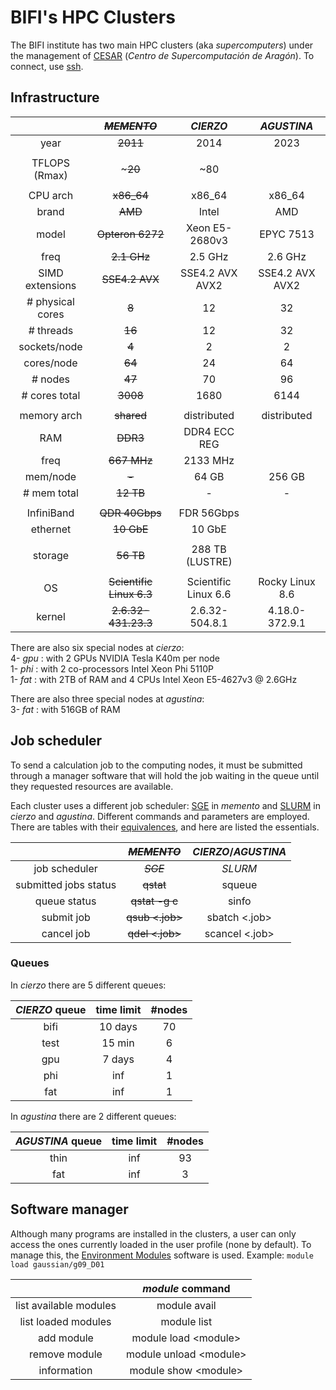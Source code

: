 # BIFI's HPC Clusters

The BIFI institute has two main HPC clusters (aka *supercomputers*) under the management of [CESAR](http://cesar.unizar.es) (*Centro de Supercomputación de Aragón*). To connect, use [ssh](./ssh.md#Hosts).


## Infrastructure

|                  |  *~~MEMENTO~~*  |  *CIERZO*  |  *AGUSTINA*  |
| :--------------: | :---------: | :--------: | :----------: |
| year             |    ~~2011~~     |    2014    |     2023     |
| | | |
| TFLOPS (Rmax)    |  ~~~20~~  |  ~80  | |
| | | |
| CPU arch         |  ~~x86_64~~  |  x86_64  |  x86_64  |
| brand            |  ~~AMD~~  |  Intel  |  AMD  |
| model            |  ~~Opteron 6272~~  |  Xeon E5-2680v3  |  EPYC 7513  |
| freq             |  ~~2.1 GHz~~  |  2.5 GHz  |  2.6 GHz  |
| SIMD extensions  |  ~~SSE4.2 AVX~~  |  SSE4.2 AVX AVX2  |  SSE4.2 AVX AVX2  |
| # physical cores |  ~~8~~  |  12  |  32  |
| # threads        |  ~~16~~  |  12  |  32  |
| sockets/node     |  ~~4~~  |  2  |  2  |
| cores/node       |  ~~64~~  |  24  |  64  |
| # nodes          |  ~~47~~  |  70  |  96  |
| # cores total    |  ~~3008~~  |  1680  |  6144  |
| | | |
| memory arch      |  ~~shared~~  | distributed  |  distributed  |
| RAM              |  ~~DDR3~~  |  DDR4 ECC REG  | |
| freq             |  ~~667 MHz~~  |  2133 MHz  | |
| mem/node         |  ~~-~~  |  64 GB  |  256 GB  |
| # mem total      |  ~~12 TB~~  |  -  |  -  |
| | | |
| InfiniBand       |  ~~QDR 40Gbps~~  |  FDR  56Gbps  | |
| ethernet         |  ~~10 GbE~~  |  10 GbE  | |
| | | |
| storage          |  ~~56 TB~~  |  288 TB (LUSTRE)  | |
| | | |
| OS               |  ~~Scientific Linux 6.3~~  |  Scientific Linux 6.6  |  Rocky Linux 8.6  |
| kernel           |  ~~2.6.32-431.23.3~~  |  2.6.32-504.8.1  |  4.18.0-372.9.1  |

There are also six special nodes at *cierzo*: \
 4- *gpu* : with 2 GPUs NVIDIA Tesla K40m per node \
 1- *phi* : with 2 co-processors Intel Xeon Phi 5110P \
 1- *fat* : with 2TB of RAM and 4 CPUs Intel Xeon E5-4627v3 @ 2.6GHz

There are also three special nodes at *agustina*: \
 3- *fat* : with 516GB of RAM


## Job scheduler

To send a calculation job to the computing nodes, it must be submitted through a manager software that will hold the job waiting in the queue until they requested resources are available.

Each cluster uses a different job scheduler: [SGE](http://gridscheduler.sourceforge.net/htmlman/manuals.html) in *memento* and [SLURM](https://slurm.schedmd.com/) in *cierzo* and *agustina*. Different commands and parameters are employed. There are tables with their [equivalences](https://srcc.stanford.edu/sge-slurm-conversion), and here are listed the essentials.

|                  |  *~~MEMENTO~~*  |  *CIERZO*/*AGUSTINA*   |
| :--------------: | :---------: | :---------: |
| job scheduler    |  *~~SGE~~*      |  *SLURM*    |
| submitted jobs status |  ~~qstat~~  |  squeue  |
| queue status |  ~~qstat -g c~~  |  sinfo  |
| submit job |  ~~qsub \<.job>~~  |  sbatch \<.job>  |
| cancel job |  ~~qdel \<.job>~~  |  scancel \<.job>  |


### Queues

In *cierzo* there are 5 different queues:

|  *CIERZO* queue  |  time limit  |  #nodes  |
| :--------------: | :----------: | :------: |
|  bifi            |  10 days     |  70      |
|  test            |  15 min      |  6       |
|  gpu             |  7 days      |  4       |
|  phi             |  inf         |  1       |
|  fat             |  inf         |  1       |

In *agustina* there are 2 different queues:

|  *AGUSTINA* queue  |  time limit  |  #nodes  |
| :----------------: | :----------: | :------: |
|  thin              |  inf         |  93      |
|  fat               |  inf         |  3       |



## Software manager

Although many programs are installed in the clusters, a user can only access the ones currently loaded in the user profile (none by default). To manage this, the [Environment Modules](http://modules.sourceforge.net/) software is used. Example: `module load gaussian/g09_D01`

|                    |  *module* command  |
| :----------------: | :--------------: |
| list available modules |  module avail  |
| list loaded modules |  module list |
| add module        |  module load \<module> |
| remove module      |  module unload \<module> |
| information        |  module show \<module> |
